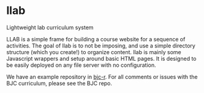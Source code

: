 llab
====

Lightweight lab curriculum system

LLAB is a simple frame for building a course website for a sequence of activities. The goal of llab is to not be imposing, and use a simple directory structure (which you create!) to organize content. llab is mainly some Javascript wrappers and setup around basic HTML pages. It is designed to be easily deployed on any file server with no configuration.

We have an example repository in [bjc-r][bjcr]. For all comments or issues with the BJC curriculum, please see the BJC repo.

[bjcr]: https://github.com/beautyjoy/bjc-de/

